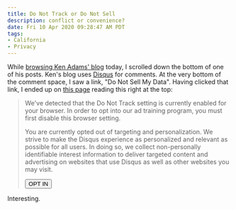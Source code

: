 ```yaml
---
title: Do Not Track or Do Not Sell
description: conflict or convenience?
date: Fri 10 Apr 2020 09:28:47 AM PDT
tags:
- California
- Privacy
---
```


While [browsing Ken Adams' blog](https://www.adamsdrafting.com/in-contract-drafting-its-better-to-be-right-than-experienced/) today, I scrolled down the bottom of one of his posts.  Ken's blog uses [Disqus](https://disqus.com/) for comments.  At the very bottom of the comment space, I saw a link, "Do Not Sell My Data".  Having clicked that link, I ended up on [this page](https://disqus.com/data-sharing-settings/) reading this right at the top:

> We've detected that the Do Not Track setting is currently enabled for your browser.  In order to opt into our ad training program, you must first disable this browser setting.
>
> You are currently opted out of targeting and personalization.  We strive to make the Disqus experience as personalized and relevant as possible for all users.  In doing so, we collect non-personally identifiable interest information to deliver targeted content and advertising on websites that use Disqus as well as other websites you may visit.
>
> <button class="disqusButton">OPT IN</button>

Interesting.
